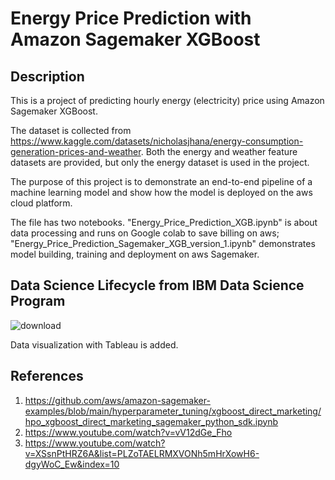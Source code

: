 # Energy Price Prediction with Amazon Sagemaker XGBoost

## Description

This is a project of predicting hourly energy (electricity) price using Amazon Sagemaker XGBoost.

The dataset is collected from https://www.kaggle.com/datasets/nicholasjhana/energy-consumption-generation-prices-and-weather. Both the energy and weather feature datasets are provided, but only the energy dataset is used in the project. 

The purpose of this project is to demonstrate an end-to-end pipeline of a machine learning model and show how the model is deployed on the aws cloud platform. 

The file has two notebooks. "Energy_Price_Prediction_XGB.ipynb" is about data processing and runs on Google colab to save billing on aws; "Energy_Price_Prediction_Sagemaker_XGB_version_1.ipynb" demonstrates model building, training and deployment on aws Sagemaker.

## Data Science Lifecycle from IBM Data Science Program

![download](https://user-images.githubusercontent.com/81448993/209453475-fd0c1312-afad-4838-a7e3-ea531ece7654.png)

Data visualization with Tableau is added.

## References
1. https://github.com/aws/amazon-sagemaker-examples/blob/main/hyperparameter_tuning/xgboost_direct_marketing/hpo_xgboost_direct_marketing_sagemaker_python_sdk.ipynb
2. https://www.youtube.com/watch?v=vV12dGe_Fho
3. https://www.youtube.com/watch?v=XSsnPtHRZ6A&list=PLZoTAELRMXVONh5mHrXowH6-dgyWoC_Ew&index=10
